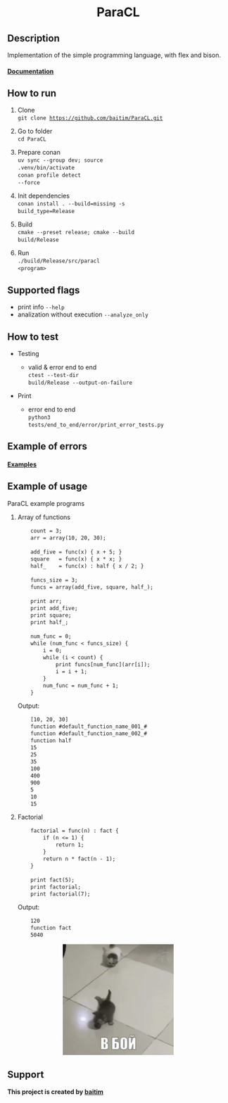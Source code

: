<h1 align="center">ParaCL</h1>

## Description

 Implementation of the simple programming language, with flex and bison.<br>
 #### [Documentation](https://github.com/baitim/ParaCL/tree/main/docs/ParaCL.pdf)

## How to run

1. Clone <br>
    <code>git clone https://github.com/baitim/ParaCL.git</code>

2. Go to folder <br>
    <code>cd ParaCL</code>

3. Prepare conan <br>
    <code>uv sync --group dev; source .venv/bin/activate</code><br>
    <code>conan profile detect --force</code>

4. Init dependencies <br>
    <code>conan install . --build=missing -s build_type=Release</code>

5. Build <br>
    <code>cmake --preset release; cmake --build build/Release</code>

6. Run <br>
    <code>./build/Release/src/paracl \<program\></code>

## Supported flags
* print info <code>--help</code>
* analization without execution <code>--analyze_only</code>

## How to test

* Testing
    - valid & error end to end <br>
        <code>ctest --test-dir build/Release --output-on-failure</code>

* Print
    - error end to end <br>
        <code>python3 tests/end_to_end/error/print_error_tests.py</code>

## Example of errors
#### [Examples](https://github.com/baitim/ParaCL/tree/main/images/errors.png)

## Example of usage
ParaCL example programs
1) Array of functions
    ```
        count = 3;
        arr = array(10, 20, 30);

        add_five = func(x) { x + 5; }
        square   = func(x) { x * x; }
        half_    = func(x) : half { x / 2; }

        funcs_size = 3;
        funcs = array(add_five, square, half_);

        print arr;
        print add_five;
        print square;
        print half_;

        num_func = 0;
        while (num_func < funcs_size) {
            i = 0;
            while (i < count) {
                print funcs[num_func](arr[i]);
                i = i + 1;
            }
            num_func = num_func + 1;
        }
    ```
    Output:
    ```
        [10, 20, 30]
        function #default_function_name_001_#
        function #default_function_name_002_#
        function half
        15
        25
        35
        100
        400
        900
        5
        10
        15
    ```

2) Factorial
    ```
        factorial = func(n) : fact {
            if (n <= 1) {
                return 1;
            }
            return n * fact(n - 1);
        }

        print fact(5);
        print factorial;
        print factorial(7);
    ```
    Output:
    ```
        120
        function fact
        5040
    ```

<p align="center"><img src="https://github.com/baitim/ParaCL/blob/main/images/cat.gif" width="50%"></p>

## Support
**This project is created by [baitim](https://t.me/bai_tim)**